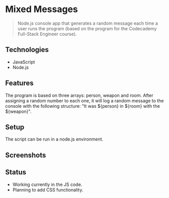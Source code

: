 # Mixed Messages

> Node.js console app that generates a random message each time a user runs the program (based on the program for the Codecademy Full-Stack Engineer course).

## Technologies

* JavaScript
* Node.js

## Features

The program is based on three arrays: person, weapon and room.
After assigning a random number to each one, it will log a random message to the console with the following structure: "It was ${person} in ${room} with the ${weapon}".

## Setup

The script can be run in a node.js environment.

## Screenshots


## Status

* Working currently in the JS code.
* Planning to add CSS functionality.
